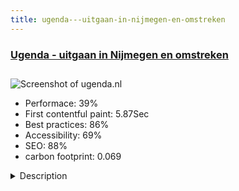 ```yaml
---
title: ugenda---uitgaan-in-nijmegen-en-omstreken
---
```


<div style="height: 3rem">
  <a href="https://www.ugenda.nl"><h3>Ugenda - uitgaan in Nijmegen en omstreken</h3></a>
</div>
<img loading="lazy" src="/images/thumbs/ugenda.nl.jpg" alt="Screenshot of ugenda.nl" />
<ul>
  <li>Performace: 39%</li>
  <li>
    First contentful paint:
    5.87Sec
  </li>
  <li>Best practices: 86%</li>
  <li>Accessibility: 69%</li>
  <li>SEO: 88%</li>
  <li>carbon footprint: 0.069</li>
</ul>
<details>
  <summary>Description</summary>
  <p>Ugenda contains a complete event calendar of activities in the region of Nijmegen, Netherlands. And it has a large editorial staff that writes about cultural events, the city of Nijmegen and editorial reviews.The site started in Joomla 1.5 and has evolved to the latest version of Joomla. We're using different usergroups to give access to different parts of the site where one can add content based on the access level. 
We're using K2 ad a blogging system, Joomla Event Manager for the event calendar and AcyMailing for our weekly mailinglist.</p>
</details>

